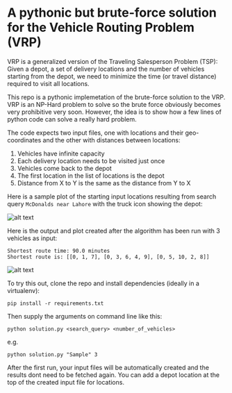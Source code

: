 # A pythonic but brute-force solution for the Vehicle Routing Problem (VRP)

VRP is a generalized version of the Traveling Salesperson Problem (TSP): Given a depot, a set of delivery locations and the number of vehicles starting from the depot, we need to minimize the time (or travel distance) required to visit all locations.

This repo is a pythonic implemetation of the brute-force solution to the VRP. VRP is an NP-Hard problem to solve so the brute force obviously becomes very prohibitive very soon. However, the idea is to show how a few lines of python code can solve a really hard problem.

The code expects two input files, one with locations and their geo-coordinates and the other with distances between locations:

1. Vehicles have infinite capacity
2. Each delivery location needs to be visited just once
3. Vehicles come back to the depot
4. The first location in the list of locations is the depot
5. Distance from X to Y is the same as the distance from Y to X

Here is a sample plot of the starting input locations resulting from search query ```McDonalds near Lahore``` with the truck icon showing the depot:

![alt text](https://i.imgur.com/Idm68JF.jpg)

Here is the output and plot created after the algorithm has been run with 3 vehicles as input:
```
Shortest route time: 90.0 minutes
Shortest route is: [[0, 1, 7], [0, 3, 6, 4, 9], [0, 5, 10, 2, 8]]
```

![alt text](https://i.imgur.com/YYUcRBl.jpg)

To try this out, clone the repo and install dependencies (ideally in a virtualenv):

```pip install -r requirements.txt```

Then supply the arguments on command line like this:

```python solution.py <search_query> <number_of_vehicles>```

e.g.

```python solution.py "Sample" 3```

After the first run, your input files will be automatically created and the results dont need to be fetched again. You can add a depot location at the top of the created input file for locations.
